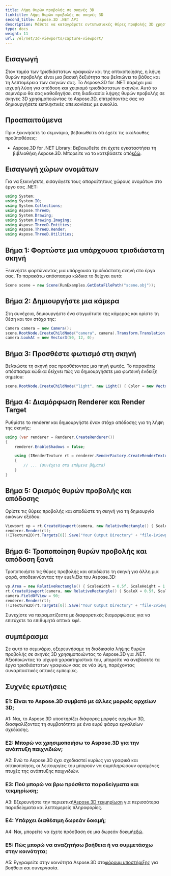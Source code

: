 ```yaml
---
title: Λήψη θυρών προβολής σε σκηνές 3D
linktitle: Λήψη θυρών προβολής σε σκηνές 3D
second_title: Aspose.3D .NET API
description: Μάθετε να καταγράφετε εντυπωσιακές θύρες προβολής 3D χρησιμοποιώντας το Aspose.3D για .NET. Οδηγός βήμα προς βήμα για απόδοση σκηνών με ευελιξία.
type: docs
weight: 11
url: /el/net/3d-viewports/capture-viewport/
---
```

## Εισαγωγή

Στον τομέα των τρισδιάστατων γραφικών και της οπτικοποίησης, η λήψη θυρών προβολής είναι μια βασική δεξιότητα που βελτιώνει το βάθος και τη λεπτομέρεια των σκηνών σας. Το Aspose.3D for .NET παρέχει μια ισχυρή λύση για απόδοση και χειρισμό τρισδιάστατων σκηνών. Αυτό το σεμινάριο θα σας καθοδηγήσει στη διαδικασία λήψης θυρών προβολής σε σκηνές 3D χρησιμοποιώντας το Aspose.3D, επιτρέποντάς σας να δημιουργήσετε εκπληκτικές απεικονίσεις με ευκολία.

## Προαπαιτούμενα

Πριν ξεκινήσετε το σεμινάριο, βεβαιωθείτε ότι έχετε τις ακόλουθες προϋποθέσεις:

-  Aspose.3D for .NET Library: Βεβαιωθείτε ότι έχετε εγκαταστήσει τη βιβλιοθήκη Aspose.3D. Μπορείτε να το κατεβάσετε από[εδώ](https://releases.aspose.com/3d/net/).

## Εισαγωγή χώρων ονομάτων

Για να ξεκινήσετε, εισαγάγετε τους απαραίτητους χώρους ονομάτων στο έργο σας .NET:

```csharp
using System;
using System.IO;
using System.Collections;
using Aspose.ThreeD;
using System.Drawing;
using System.Drawing.Imaging;
using Aspose.ThreeD.Entities;
using Aspose.ThreeD.Render;
using Aspose.ThreeD.Utilities;
```

## Βήμα 1: Φορτώστε μια υπάρχουσα τρισδιάστατη σκηνή

Ξεκινήστε φορτώνοντας μια υπάρχουσα τρισδιάστατη σκηνή στο έργο σας. Το παρακάτω απόσπασμα κώδικα το δείχνει αυτό:

```csharp
Scene scene = new Scene(RunExamples.GetDataFilePath("scene.obj"));
```

## Βήμα 2: Δημιουργήστε μια κάμερα

Στη συνέχεια, δημιουργήστε ένα στιγμιότυπο της κάμερας και ορίστε τη θέση και τον στόχο της:

```csharp
Camera camera = new Camera();
scene.RootNode.CreateChildNode("camera", camera).Transform.Translation = new Vector3(2, 44, 66);
camera.LookAt = new Vector3(50, 12, 0);
```

## Βήμα 3: Προσθέστε φωτισμό στη σκηνή

Βελτιώστε τη σκηνή σας προσθέτοντας μια πηγή φωτός. Το παρακάτω απόσπασμα κώδικα δείχνει πώς να δημιουργήσετε μια φωτεινή ένδειξη σημείου:

```csharp
scene.RootNode.CreateChildNode("light", new Light() { Color = new Vector3(Color.White), LightType = LightType.Point }).Transform.Translation = new Vector3(26, 57, 43);
```

## Βήμα 4: Διαμόρφωση Renderer και Render Target

Ρυθμίστε το renderer και δημιουργήστε έναν στόχο απόδοσης για τη λήψη της σκηνής:

```csharp
using (var renderer = Renderer.CreateRenderer())
{
    renderer.EnableShadows = false;

    using (IRenderTexture rt = renderer.RenderFactory.CreateRenderTexture(new RenderParameters(), 1, 1024, 1024))
    {
        // ... (συνέχεια στα επόμενα βήματα)
    }
}
```

## Βήμα 5: Ορισμός θυρών προβολής και απόδοσης

Ορίστε τις θύρες προβολής και αποδώστε τη σκηνή για τη δημιουργία εικόνων εξόδου:

```csharp
Viewport vp = rt.CreateViewport(camera, new RelativeRectangle() { ScaleWidth = 1, ScaleHeight = 1 });
renderer.Render(rt);
((ITexture2D)rt.Targets[0]).Save("Your Output Directory" + "file-1viewports_out.png", ImageFormat.Png);
```

## Βήμα 6: Τροποποίηση θυρών προβολής και απόδοση ξανά

Τροποποιήστε τις θύρες προβολής και αποδώστε τη σκηνή για άλλη μια φορά, αποδεικνύοντας την ευελιξία του Aspose.3D:

```csharp
vp.Area = new RelativeRectangle() { ScaleWidth = 0.5f, ScaleHeight = 1 };
rt.CreateViewport(camera, new RelativeRectangle() { ScaleX = 0.5f, ScaleWidth = 0.5f, ScaleHeight = 1 });
camera.FieldOfView = 90;
renderer.Render(rt);
((ITexture2D)rt.Targets[0]).Save("Your Output Directory" + "file-2viewports_out.png", ImageFormat.Png);
```

Συνεχίστε να πειραματίζεστε με διαφορετικές διαμορφώσεις για να επιτύχετε τα επιθυμητά οπτικά εφέ.

## συμπέρασμα

Σε αυτό το σεμινάριο, εξερευνήσαμε τη διαδικασία λήψης θυρών προβολής σε σκηνές 3D χρησιμοποιώντας το Aspose.3D για .NET. Αξιοποιώντας τα ισχυρά χαρακτηριστικά του, μπορείτε να ανεβάσετε τα έργα τρισδιάστατων γραφικών σας σε νέα ύψη, παρέχοντας συναρπαστικές οπτικές εμπειρίες.

## Συχνές ερωτήσεις

### Ε1: Είναι το Aspose.3D συμβατό με άλλες μορφές αρχείων 3D;

A1: Ναι, το Aspose.3D υποστηρίζει διάφορες μορφές αρχείων 3D, διασφαλίζοντας τη συμβατότητα με ένα ευρύ φάσμα εργαλείων σχεδίασης.

### Ε2: Μπορώ να χρησιμοποιήσω το Aspose.3D για την ανάπτυξη παιχνιδιών;

A2: Ενώ το Aspose.3D έχει σχεδιαστεί κυρίως για γραφικά και οπτικοποίηση, οι λειτουργίες του μπορούν να συμπληρώσουν ορισμένες πτυχές της ανάπτυξης παιχνιδιών.

### Ε3: Πού μπορώ να βρω πρόσθετα παραδείγματα και τεκμηρίωση;

 A3: Εξερευνήστε την περιεκτική[Aspose.3D τεκμηρίωση](https://reference.aspose.com/3d/net/) για περισσότερα παραδείγματα και λεπτομερείς πληροφορίες.

### Ε4: Υπάρχει διαθέσιμη δωρεάν δοκιμή;

 A4: Ναι, μπορείτε να έχετε πρόσβαση σε μια δωρεάν δοκιμή[εδώ](https://releases.aspose.com/).

### Ε5: Πώς μπορώ να αναζητήσω βοήθεια ή να συμμετάσχω στην κοινότητα;

 A5: Εγγραφείτε στην κοινότητα Aspose.3D στο[φόρουμ υποστήριξης](https://forum.aspose.com/c/3d/18) για βοήθεια και συνεργασία.